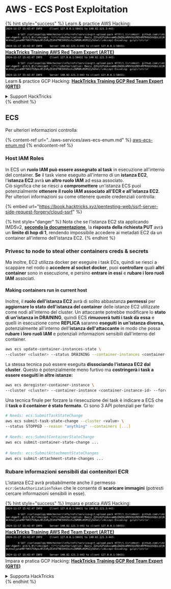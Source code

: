 # AWS - ECS Post Exploitation

{% hint style="success" %}
Learn & practice AWS Hacking:<img src="../../../.gitbook/assets/image (1).png" alt="" data-size="line">[**HackTricks Training AWS Red Team Expert (ARTE)**](https://training.hacktricks.xyz/courses/arte)<img src="../../../.gitbook/assets/image (1).png" alt="" data-size="line">\
Learn & practice GCP Hacking: <img src="../../../.gitbook/assets/image (2).png" alt="" data-size="line">[**HackTricks Training GCP Red Team Expert (GRTE)**<img src="../../../.gitbook/assets/image (2).png" alt="" data-size="line">](https://training.hacktricks.xyz/courses/grte)

<details>

<summary>Support HackTricks</summary>

* Check the [**subscription plans**](https://github.com/sponsors/carlospolop)!
* **Join the** 💬 [**Discord group**](https://discord.gg/hRep4RUj7f) or the [**telegram group**](https://t.me/peass) or **follow** us on **Twitter** 🐦 [**@hacktricks\_live**](https://twitter.com/hacktricks\_live)**.**
* **Share hacking tricks by submitting PRs to the** [**HackTricks**](https://github.com/carlospolop/hacktricks) and [**HackTricks Cloud**](https://github.com/carlospolop/hacktricks-cloud) github repos.

</details>
{% endhint %}

## ECS

Per ulteriori informazioni controlla:

{% content-ref url="../aws-services/aws-ecs-enum.md" %}
[aws-ecs-enum.md](../aws-services/aws-ecs-enum.md)
{% endcontent-ref %}

### Host IAM Roles

In ECS un **ruolo IAM può essere assegnato al task** in esecuzione all'interno del container. **Se** il task viene eseguito all'interno di un **istanza EC2**, l'**istanza EC2** avrà **un altro ruolo IAM** ad essa associato.\
Ciò significa che se riesci a **compromettere** un'istanza ECS puoi potenzialmente **ottenere il ruolo IAM associato all'ECR e all'istanza EC2**. Per ulteriori informazioni su come ottenere queste credenziali controlla:

{% embed url="https://book.hacktricks.xyz/pentesting-web/ssrf-server-side-request-forgery/cloud-ssrf" %}

{% hint style="danger" %}
Nota che se l'istanza EC2 sta applicando IMDSv2, [**secondo la documentazione**](https://docs.aws.amazon.com/AWSEC2/latest/UserGuide/instance-metadata-v2-how-it-works.html), la **risposta della richiesta PUT** avrà un **limite di hop di 1**, rendendo impossibile accedere ai metadati EC2 da un container all'interno dell'istanza EC2.
{% endhint %}

### Privesc to node to steal other containers creds & secrets

Ma inoltre, EC2 utilizza docker per eseguire i task ECs, quindi se riesci a scappare nel nodo o **accedere al socket docker**, puoi **controllare** quali **altri container** sono in esecuzione, e persino **entrare in essi** e **rubare i loro ruoli IAM** associati.

#### Making containers run in current host

Inoltre, il **ruolo dell'istanza EC2** avrà di solito abbastanza **permessi** per **aggiornare lo stato dell'istanza del container** delle istanze EC2 utilizzate come nodi all'interno del cluster. Un attaccante potrebbe modificare lo **stato di un'istanza in DRAINING**, quindi ECS **rimuoverà tutti i task da essa** e quelli in esecuzione come **REPLICA** saranno **eseguiti in un'istanza diversa,** potenzialmente all'interno dell'**istanza dell'attaccante** in modo che possa **rubare i loro ruoli IAM** e potenziali informazioni sensibili dall'interno del container.
```bash
aws ecs update-container-instances-state \
--cluster <cluster> --status DRAINING --container-instances <container-instance-id>
```
La stessa tecnica può essere eseguita **dissociando l'istanza EC2 dal cluster**. Questo è potenzialmente meno furtivo ma **costringerà i task a essere eseguiti in altre istanze:**
```bash
aws ecs deregister-container-instance \
--cluster <cluster> --container-instance <container-instance-id> --force
```
Una tecnica finale per forzare la riesecuzione dei task è indicare a ECS che il **task o il container è stato fermato**. Ci sono 3 API potenziali per farlo:
```bash
# Needs: ecs:SubmitTaskStateChange
aws ecs submit-task-state-change --cluster <value> \
--status STOPPED --reason "anything" --containers [...]

# Needs: ecs:SubmitContainerStateChange
aws ecs submit-container-state-change ...

# Needs: ecs:SubmitAttachmentStateChanges
aws ecs submit-attachment-state-changes ...
```
### Rubare informazioni sensibili dai contenitori ECR

L'istanza EC2 avrà probabilmente anche il permesso `ecr:GetAuthorizationToken` che le consente di **scaricare immagini** (potresti cercare informazioni sensibili in esse).

{% hint style="success" %}
Impara e pratica AWS Hacking:<img src="../../../.gitbook/assets/image (1).png" alt="" data-size="line">[**HackTricks Training AWS Red Team Expert (ARTE)**](https://training.hacktricks.xyz/courses/arte)<img src="../../../.gitbook/assets/image (1).png" alt="" data-size="line">\
Impara e pratica GCP Hacking: <img src="../../../.gitbook/assets/image (2).png" alt="" data-size="line">[**HackTricks Training GCP Red Team Expert (GRTE)**<img src="../../../.gitbook/assets/image (2).png" alt="" data-size="line">](https://training.hacktricks.xyz/courses/grte)

<details>

<summary>Supporta HackTricks</summary>

* Controlla i [**piani di abbonamento**](https://github.com/sponsors/carlospolop)!
* **Unisciti al** 💬 [**gruppo Discord**](https://discord.gg/hRep4RUj7f) o al [**gruppo telegram**](https://t.me/peass) o **seguici** su **Twitter** 🐦 [**@hacktricks\_live**](https://twitter.com/hacktricks\_live)**.**
* **Condividi trucchi di hacking inviando PR ai** [**HackTricks**](https://github.com/carlospolop/hacktricks) e [**HackTricks Cloud**](https://github.com/carlospolop/hacktricks-cloud) repos su github.

</details>
{% endhint %}
